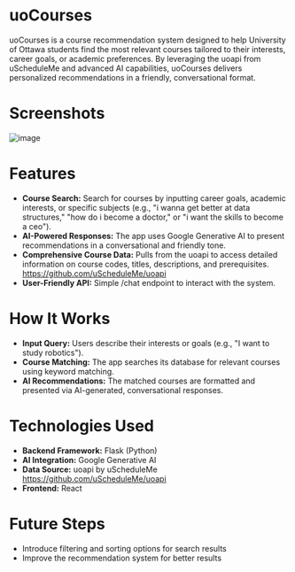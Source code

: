 # uoCourses

uoCourses is a course recommendation system designed to help University of Ottawa students find the most relevant courses tailored to their interests, career goals, or academic preferences. By leveraging the uoapi from uScheduleMe and advanced AI capabilities, uoCourses delivers personalized recommendations in a friendly, conversational format.

# Screenshots
![image](https://github.com/user-attachments/assets/4d54831f-ae92-4189-856b-9ade7a99bfaa)

# Features
* **Course Search:** Search for courses by inputting career goals, academic interests, or specific subjects (e.g., "i wanna get better at data structures," "how do i become a doctor," or "i want the skills to become a ceo").
* **AI-Powered Responses:** The app uses Google Generative AI to present recommendations in a conversational and friendly tone.
* **Comprehensive Course Data:** Pulls from the uoapi to access detailed information on course codes, titles, descriptions, and prerequisites. https://github.com/uScheduleMe/uoapi
* **User-Friendly API:** Simple /chat endpoint to interact with the system.
  
# How It Works
* **Input Query:** Users describe their interests or goals (e.g., "I want to study robotics").
* **Course Matching:** The app searches its database for relevant courses using keyword matching.
* **AI Recommendations:** The matched courses are formatted and presented via AI-generated, conversational responses.

# Technologies Used
* **Backend Framework:** Flask (Python)
* **AI Integration:** Google Generative AI
* **Data Source:** uoapi by uScheduleMe https://github.com/uScheduleMe/uoapi
* **Frontend:** React

# Future Steps
* Introduce filtering and sorting options for search results
* Improve the recommendation system for better results
  
